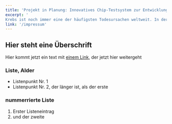 ```yaml
---
title: 'Projekt in Planung: Innovatives Chip-Testsystem zur Entwicklung von Krebsmedikamenten'
excerpt: '
Krebs ist noch immer eine der häufigsten Todesursachen weltweit. In der Forschung wird kontinuierlich nach geeigneten Wirkstoffen geforscht. Das Problem: Versuche an Tieren lassen sich oft nicht gut auf das menschliche Immunsystem übertragen oder es treten Nebenwirkungen auf. Die Universität Tübingen und die Unternehmen Miltenyi Biotec B.V. & Co. KG und LaVision BioTec GmbH wollen eine Lösung dafür entwickeln: Ein "Organ-on-a-chip"- Testsystem. Mehrere Chips werden mit verschiedenen Gewebetypen miteinander verbunden und imitieren die Interaktion zwischen Tumor und Immunzellen. In Zukunft könnten Medikamente so schneller entwickelt und getestet werden.'
link: '/impressum'
---
```

## Hier steht eine Überschrift
Hier kommt jetzt ein text mit [einem Link](http://www.rothenburg-pr.de), der jetzt hier weitergeht

### Liste, Alder
- Listenpunkt Nr. 1
- Listenpunkt Nr. 2, der länger ist, als der erste

### nummerrierte Liste
1. Erster Listeneintrag
2. und der zweite
